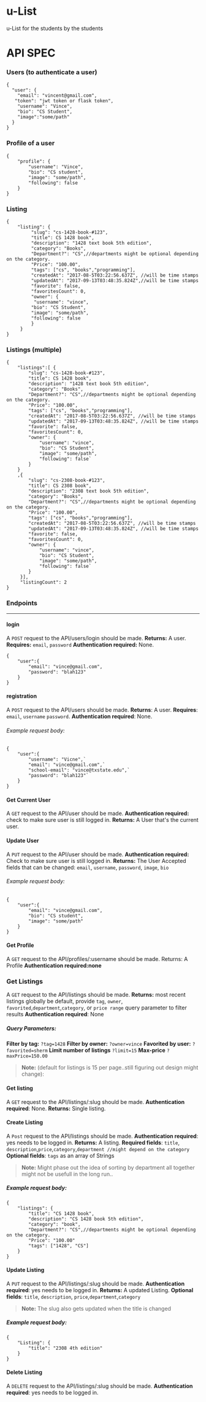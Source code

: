 # u-List
u-List for the students by the students

# API SPEC
### Users (to authenticate a user)
    {
      "user": {
        "email": "vincent@gmail.com",
       "token": "jwt token or flask token",
        "username": "Vince",
        "bio": "CS Student",
        "image":"some/path"
      }
    }
### Profile of a user

    {
        "profile": {
            "username": "Vince",
            "bio": "CS student",
            "image": "some/path",
            "following": false
        }
    }
### Listing

    {
        "listing": {
             "slug": "cs-1428-book-#123",
             "title": CS 1428 book",
             "description": "1428 text book 5th edition",
             "category": "Books",
             "Department?": "CS",//departments might be optional depending on the category.
             "Price": "100.00",
             "tags": ["cs", "books","programming"],
             "createdAt": "2017-08-5T03:22:56.637Z", //will be time stamps
             "updatedAt": "2017-09-13T03:48:35.824Z",//will be time stamps
             "favorite": false,
             "favoritesCount": 0,
             "owner": {
              "username": "vince",
             "bio": "CS Student",
             "image": "some/path",
             "following": false
             }
         }
    }
### Listings (multiple)
    {
        "listings":[ {
            "slug": "cs-1428-book-#123",
            "title": CS 1428 book",
            "description": "1428 text book 5th edition",
            "category": "Books",
            "Department?": "CS",//departments might be optional depending on the category.
            "Price": "100.00",
            "tags": ["cs", "books","programming"],
            "createdAt": "2017-08-5T03:22:56.637Z", //will be time stamps
            "updatedAt": "2017-09-13T03:48:35.824Z", //will be time stamps
            "favorite": false,
            "favoritesCount": 0,
            "owner": {
                "username": "vince",
                "bio": "CS Student",
                "image": "some/path",
                "following": false`
            }
        }
        ,{
            "slug": "cs-2308-book-#123",
            "title": CS 2308 book",
            "description": "2308 text book 5th edition",
            "category": "Books",
            "Department?": "CS",//departments might be optional depending on the category.
            "Price": "100.00",
            "tags": ["cs", "books","programming"],
            "createdAt": "2017-08-5T03:22:56.637Z", //will be time stamps
            "updatedAt": "2017-09-13T03:48:35.824Z", //will be time stamps
            "favorite": false,
            "favoritesCount": 0,
            "owner": {
                "username": "vince",
                "bio": "CS Student",
                "image": "some/path",
                "following": false`
            }    
         }],
         "listingCount": 2
    }
### Endpoints
_______________________________________
#### login
 A `POST` request to the API/users/login should be made.
**Returns:** A user.
**Requires:** `email`, `password`
**Authentication required:** None.

    {
        "user":{
            "email": "vince@gmail.com",
            "password": "blah123"
        }
    }

#### registration
A `POST` request to the API/users should be made.
**Returns**: A user.
**Requires**: `email`, `username` `password`.
**Authentication required**: None.
###### Example request body:
    {
        "user":{
            "username": "Vicne",`
            "email": "vince@gmail.com",`
            "school-email": "vince@txstate.edu",`
            "password": "blah123"`
        }
    }

#### Get Current User
A `GET` request to the API/user should be made.
**Authentication required:** check to make sure user is still logged in.
**Returns:** A User that's the current user.
#### Update User 
A `PUT` request to the API/user should be made.
**Authentication required:** Check to make sure user is still logged in.
**Returns:** The User
Accepted fields that can be changed: `email`, `username`, `password`, `image`, `bio`
###### Example request body:

    {
        "user":{
            "email": "vince@gmail.com",
            "bio": "CS student",
            "image": "some/path"
        }
    }


#### Get Profile
A `GET` request to the API/profiles/:username should be made.
Returns: A Profile
**Authentication required:none**
### Get Listings
A `GET` request to the API/listings should be made. 
**Returns:** most recent listings globally be default, provide `tag`, `owner`, `favorited`,`department`,`category`, or `price range` query parameter to filter results
**Authentication required**: None
##### Query Parameters:

**Filter by tag:**
`?tag=1428`
**Filter by owner:**
`?owner=vince`
**Favorited by user:**
`?favorited=sherm`
**Limit number of listings** 
`?limit=15`
**Max-price**
`?maxPrice=150.00`
>**Note:** (default for listings is 15 per page..still figuring out design might change):
#### Get listing
A `GET` request to the API/listings/:slug should be made.
**Authentication required**: None.
**Returns:** Single listing.

#### Create Listing
A `Post` request to the API/listings should be made.
**Authentication required**: yes needs to be logged in.
**Returns:** A listing.
**Required fields**: `title`, `description`,`price`,`category`,`department //might depend on the category`
**Optional fields**: `tags` as an array of Strings
>**Note:** Might phase out the idea of sorting by department all together might not be usefull in the long run..

##### Example request body:

    {
        "listings": {
            "title": "CS 1428 book",
            "description": "CS 1428 book 5th edition",
            "category": "book",
            "Department?": "CS",//departments might be optional depending on the category.
            "Price": "100.00"
            "tags": ["1428", "CS"]
        }
    }

#### Update Listing
A `PUT` request to the API/listings/:slug should be made.
**Authentication required**: yes needs to be logged in.
**Returns:** A updated Listing.
**Optional fields**: `title`, `description`, `price`,`department`,`category`

>**Note:** The slug also gets updated when the title is changed

##### Example request body:
    {
        "Listing": {
            "title": "2308 4th edition"
        }
    }

#### Delete Listing
A `DELETE` request to the API/listings/:slug should be made.
**Authentication required**: yes needs to be logged in.





